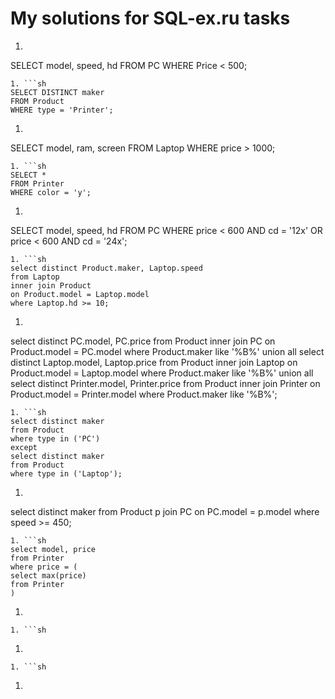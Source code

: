 # My solutions for SQL-ex.ru tasks
1. ```sh
SELECT model, speed, hd
FROM PC
WHERE Price < 500;
```
1. ```sh
SELECT DISTINCT maker
FROM Product
WHERE type = 'Printer';
```
1. ```sh
SELECT model, ram, screen
FROM Laptop
WHERE price > 1000;
```
1. ```sh
SELECT *
FROM Printer
WHERE color = 'y';
```
1. ```sh
SELECT model, speed, hd
FROM PC
WHERE price < 600 AND cd = '12x' OR price < 600 AND cd = '24x';
```
1. ```sh
select distinct Product.maker, Laptop.speed
from Laptop
inner join Product
on Product.model = Laptop.model
where Laptop.hd >= 10;
```
1. ```sh
select distinct PC.model, PC.price
from Product
inner join PC
on Product.model = PC.model
where Product.maker like '%B%'
union all
select distinct Laptop.model, Laptop.price
from Product
inner join Laptop
on Product.model = Laptop.model
where Product.maker like '%B%'
union all
select distinct Printer.model, Printer.price
from Product
inner join Printer
on Product.model = Printer.model
where Product.maker like '%B%';
```
1. ```sh
select distinct maker
from Product
where type in ('PC')
except
select distinct maker
from Product
where type in ('Laptop');
```
1. ```sh
select distinct maker
from Product p
join PC
on PC.model = p.model
where speed >= 450;
```
1. ```sh
select model, price
from Printer
where price = (
select max(price)
from Printer
)

```
1. ```sh

```
1. ```sh

```
1. ```sh

```
1. ```sh

```
1. ```sh

```

